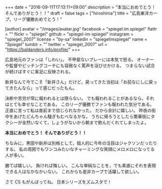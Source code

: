 +++
date = "2016-09-11T17:13:11+09:00"
description = "本当におめでとう！ そんでありがとう！！"
draft = false
tags = ["hiroshima"]
title = "広島東洋カープ，リーグ優勝おめでとう！"

[author]
  avatar = "/images/avatar.jpg"
  facebook = "spiegel.im.spiegel"
  flattr = ""
  flickr = "spiegel"
  github = "spiegel-im-spiegel"
  instagram = "spiegel_2007"
  license = "by-sa"
  linkedin = "spiegelimspiegel"
  name = "Spiegel"
  tumblr = ""
  twitter = "spiegel_2007"
  url = "https://baldanders.info/profile/"
+++

広島地元のファンは「しわい」。
不甲斐ないプレーには本気で怒る。
オーナーや監督やピッチングコーチにも容赦なく罵声を浴びせかける。
つまらない試合が続けばすぐに客足に反映される。

新井なんて今でこそ「新井さん」だけど，戻ってきた当初は「お前なにしに戻ってきたんなら」って感じだったもん。

決断や苦労が常に報われるとは限らない。
でも報われることがあるなら，それはとても幸せなことである。
このリーグ優勝でファンも報われた気分である。
正直に言って私は直前まで信じられなかった。
だから余計に嬉しい。
昨夜の街中をあげたどんちゃん騒ぎもむべなるかな。
うちに帰ろうとしたら繁華街にタクシーが全然いなくて，しょうがないから朝まで飲んだくれてしまったよ。

**本当におめでとう！ そんでありがとう！！**

ちなみに，黒田や新井は別格として，個人的に今年の注目はジャクソンだったりする。
私の周囲でもワンコみたいなチャーミングな笑顔にメロメロになってる人が多い。

勝てば嬉しい。
負ければ悔しい。
こんな単純なことを，でも素直にそれを表現できる人はなかなかいない。
これからも是非カープで活躍して欲しい。

さて CS もがんばってね。
日本シリーズをズムスタで！
